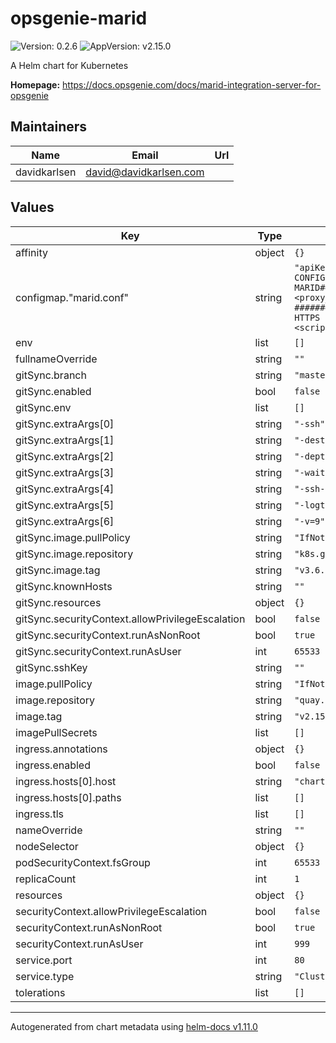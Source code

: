 # opsgenie-marid

![Version: 0.2.6](https://img.shields.io/badge/Version-0.2.6-informational?style=flat-square) ![AppVersion: v2.15.0](https://img.shields.io/badge/AppVersion-v2.15.0-informational?style=flat-square)

A Helm chart for Kubernetes

**Homepage:** <https://docs.opsgenie.com/docs/marid-integration-server-for-opsgenie>

## Maintainers

| Name | Email | Url |
| ---- | ------ | --- |
| davidkarlsen | <david@davidkarlsen.com> |  |

## Values

| Key | Type | Default | Description |
|-----|------|---------|-------------|
| affinity | object | `{}` |  |
| configmap."marid.conf" | string | `"apiKey = YOUR_API_KEY\n#if you are using opsgenie from another domain e.g. eu, sandbox etc.\n#you should update the line below\nopsgenie.api.url = https://api.opsgenie.com\n######################################## MARID CONFIGURATION ##################################################\n\n######################################## PROXY SERVER CONFIGURATION ############################################\n#http.proxy.server.enabled=false\n#http.proxy.server.port=11111\n#http.proxy.server.host=localhost\n#http.proxy.server.username=admin\n#http.proxy.server.password=changeme\n\n######################################## PROXY CONFIGURATION FOR EXTERNAL HTTP REQUESTS FROM MARID##############\n#http.proxy.enabled=false\n#http.proxy.host=<proxy_host>\n#http.proxy.port=<proxy_port>\n#http.proxy.username=<proxy_authentication_username>\n#http.proxy.password=<proxy_authentication_password>\n#http.proxy.protocol=<proxy_connection_protocol>\n#http.proxy.authMethod=<proxy_authentication_mechanism>\n\n######################################## HTTP SERVER CONFIGURATION ############################################\n#maridKey=changeme\n#http.server.enabled=true\n#http.server.host=localhost\n#http.server.port=8080\n#http.server.maxContentLength=2000000\n\n#async.script.shutdown.wait.time=90000\n#async.script.executor.thread.count=20\n#async.script.executor.queue.count=10000\n\n######################################## HTTPS SERVER CONFIGURATION ############################################\n#https.server.enabled=true\n#https.server.host=localhost\n#https.server.port=8443\n#https.server.maxContentLength=2000000\n\n#######################################ALERT ACTION SCRIPT CONFIGURATION #####################################\n#actions.<action_name>.script=<script_file_name>\n##############################################################################################################\n"` |  |
| env | list | `[]` |  |
| fullnameOverride | string | `""` |  |
| gitSync.branch | string | `"master"` |  |
| gitSync.enabled | bool | `false` |  |
| gitSync.env | list | `[]` |  |
| gitSync.extraArgs[0] | string | `"-ssh"` |  |
| gitSync.extraArgs[1] | string | `"-dest=scripts"` |  |
| gitSync.extraArgs[2] | string | `"-depth=1"` |  |
| gitSync.extraArgs[3] | string | `"-wait=60"` |  |
| gitSync.extraArgs[4] | string | `"-ssh-known-hosts=false"` |  |
| gitSync.extraArgs[5] | string | `"-logtostderr"` |  |
| gitSync.extraArgs[6] | string | `"-v=9"` |  |
| gitSync.image.pullPolicy | string | `"IfNotPresent"` |  |
| gitSync.image.repository | string | `"k8s.gcr.io/git-sync/git-sync"` |  |
| gitSync.image.tag | string | `"v3.6.0"` |  |
| gitSync.knownHosts | string | `""` |  |
| gitSync.resources | object | `{}` |  |
| gitSync.securityContext.allowPrivilegeEscalation | bool | `false` |  |
| gitSync.securityContext.runAsNonRoot | bool | `true` |  |
| gitSync.securityContext.runAsUser | int | `65533` |  |
| gitSync.sshKey | string | `""` |  |
| image.pullPolicy | string | `"IfNotPresent"` |  |
| image.repository | string | `"quay.io/evryfs/docker-marid"` |  |
| image.tag | string | `"v2.15.0-8"` |  |
| imagePullSecrets | list | `[]` |  |
| ingress.annotations | object | `{}` |  |
| ingress.enabled | bool | `false` |  |
| ingress.hosts[0].host | string | `"chart-example.local"` |  |
| ingress.hosts[0].paths | list | `[]` |  |
| ingress.tls | list | `[]` |  |
| nameOverride | string | `""` |  |
| nodeSelector | object | `{}` |  |
| podSecurityContext.fsGroup | int | `65533` |  |
| replicaCount | int | `1` |  |
| resources | object | `{}` |  |
| securityContext.allowPrivilegeEscalation | bool | `false` |  |
| securityContext.runAsNonRoot | bool | `true` |  |
| securityContext.runAsUser | int | `999` |  |
| service.port | int | `80` |  |
| service.type | string | `"ClusterIP"` |  |
| tolerations | list | `[]` |  |

----------------------------------------------
Autogenerated from chart metadata using [helm-docs v1.11.0](https://github.com/norwoodj/helm-docs/releases/v1.11.0)

